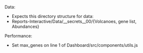 Data:
* Expects this directory structure for data:
* Reports-Interactive/Data/__secrets__00/{Volcanoes, gene list, Abundances}

Performance:
* Set max_genes on line 1 of Dashboard/src/components/utils.js

